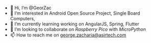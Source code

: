 - 👋 Hi, I’m @GeorZac
- 👀 I’m interested in Android Open Source Project, Single Board Computers, 
- 🌱 I’m currently learning working on AngularJS, Spring, Flutter
- 💞️ I’m looking to collaborate on _Raspberry Pico_ with *MicroPython*
- 📫 How to reach me on george.zacharia@asirtech.com

<!---
GeorZac/GeorZac is a ✨ special ✨ repository because its `README.md` (this file) appears on your GitHub profile.
You can click the Preview link to take a look at your changes.
--->
